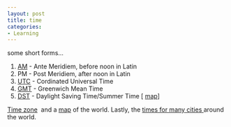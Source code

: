 ```yaml
---
layout: post
title: time
categories:
- Learning
---
```



some short forms...

1. [AM](http://en.wikipedia.org/wiki/Ante_Meridiem) - Ante Meridiem, before noon in Latin
2. PM - Post Meridiem, after noon in Latin
3. [UTC](http://en.wikipedia.org/wiki/Coordinated_Universal_Time) - Cordinated Universal Time
4. [GMT](http://en.wikipedia.org/wiki/Greenwich_Mean_Time) - Greenwich Mean Time
5. [DST](http://en.wikipedia.org/wiki/Daylight_saving_time) - Daylight Saving Time/Summer Time [ [map](http://en.wikipedia.org/wiki/Image:DaylightSaving-World-Subdivisions.png)]

[Time zone](http://en.wikipedia.org/wiki/Time_zone)  and a [map](http://en.wikipedia.org/wiki/Image:Timezones_optimized.png) of the world. Lastly, the [times for many cities ](http://www.timeanddate.com/worldclock/)around the world.
